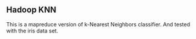 ## Hadoop KNN

This is a mapreduce version of k-Nearest Neighbors classifier. And tested with the iris data set.
